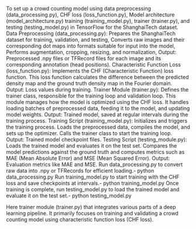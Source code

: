 To set up a crowd counting model using data preprocessing (data_processing.py), CHF loss (loss_function.py), Model architecture (model_architecture.py) training (training_model.py), trainer (trainer.py), and testing (testing_model.py) in TensorFlow for the ShanghaiTech dataset.
Data Preprocessing (data_processing.py): Prepares the ShanghaiTech dataset for training, validation, and testing, Converts raw images and their corresponding dot maps into formats suitable for input into the model, Performs augmentation, cropping, resizing, and normalization, Output: Preprocessed .npy files or TFRecord files for each image and its corresponding annotation (head positions).
Characteristic Function Loss (loss_function.py): Implements the CHF (Characteristic Function) loss function. This loss function calculates the difference between the predicted density map and the ground truth density map in the Fourier domain. Output: Loss values during training.
Trainer Module (trainer.py): Defines the trainer class, responsible for the training loop and validation loop. This module manages how the model is optimized using the CHF loss. It handles loading batches of preprocessed data, feeding it to the model, and updating model weights. Output: Trained model, saved at regular intervals during the training process.
Training Script (training_model.py): Initializes and triggers the training process. Loads the preprocessed data, compiles the model, and sets up the optimizer. Calls the trainer class to start the training loop. Output: Trained model checkpoint files.
Testing Script (testing_module.py): Loads the trained model and evaluates it on the test set. Compares the model predictions against the ground truth and computes metrics such as MAE (Mean Absolute Error) and MSE (Mean Squared Error). Output: Evaluation metrics like MAE and MSE.
Run data_processing.py to convert raw data into .npy or TFRecords for efficient loading.-   python data_processing.py
Run training_model.py to start training with the CHF loss and save checkpoints at intervals.-   python training_model.py
Once training is complete, run testing_model.py to load the trained model and evaluate it on the test set.-   python testing_model.py

Here trainer module (trainer.py) that integrates various parts of a deep learning pipeline. It primarily focuses on training and validating a crowd counting model using characteristic function loss (CHF loss).
